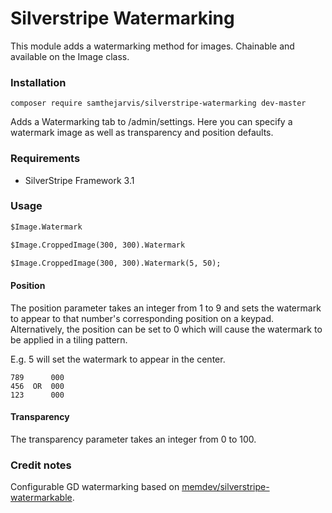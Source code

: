 Silverstripe Watermarking
=========================

This module adds a watermarking method for images. Chainable and available on the Image class.


### Installation

```
composer require samthejarvis/silverstripe-watermarking dev-master
```

Adds a Watermarking tab to /admin/settings. Here you can specify a watermark image as well as transparency and position defaults.

### Requirements
- SilverStripe Framework 3.1


### Usage

```html
$Image.Watermark

$Image.CroppedImage(300, 300).Watermark

$Image.CroppedImage(300, 300).Watermark(5, 50);
```

#### Position
The position parameter takes an integer from 1 to 9 and sets the watermark to appear to that number's corresponding position on a keypad.
Alternatively, the position can be set to 0 which will cause the watermark to be applied in a tiling pattern.

E.g. 5 will set the watermark to appear in the center.

```
789      000
456  OR  000
123      000
```


#### Transparency
The transparency parameter takes an integer from 0 to 100.


### Credit notes
Configurable GD watermarking based on [memdev/silverstripe-watermarkable](http://github.com/memdev/silverstripe-watermarkable).
